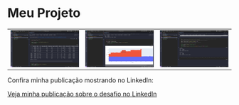 # Meu Projeto
<table>
    <tbody>
        <tr>
            <td>
                <img src=".github/img1.png" alt="Demonstração do projeto" />
            </td>
            <td>
                <img src=".github/img2.png" alt="Demonstração do projeto"  />
            </td>
          <td>
                <img src=".github/img3.png" alt="Demonstração do projeto"  />
            </td>
        </tr>
    </tbody>
</table>

Confira minha publicação mostrando no LinkedIn:

[Veja minha publicação sobre o desafio no LinkedIn](https://www.linkedin.com/feed/update/SEU_CÓDIGO_DA_PUBLICAÇÃO)


